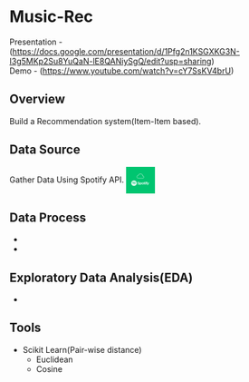 # Music-Rec
Presentation - (https://docs.google.com/presentation/d/1Pfg2n1KSGXKG3N-I3g5MKp2Su8YuQaN-lE8QANiySgQ/edit?usp=sharing)
<br/>
Demo - (https://www.youtube.com/watch?v=cY7SsKV4brU)

## Overview 
Build a Recommendation system(Item-Item based). 

## Data Source 
Gather Data Using Spotify API. 
<img src="static/Images/Spotify_logo.png" align="center" width="10%">

## Data Process 
- 
-  
## Exploratory Data Analysis(EDA)
- 
## Tools<br/>
- Scikit Learn(Pair-wise distance)
    - Euclidean 
    - Cosine 
